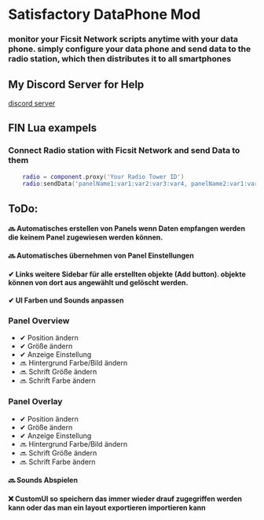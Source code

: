 
# Satisfactory DataPhone Mod 


### monitor your Ficsit Network scripts anytime with your data phone. simply configure your data phone and send data to the radio station, which then distributes it to all smartphones

## My Discord Server for Help
[discord server](https://discord.gg/mZRpZTb) 



## FIN Lua exampels

### Connect Radio station with Ficsit Network and send Data to them
```lua
    radio = component.proxy('Your Radio Tower ID')
    radio:sendData('panelName1:var1:var2:var3:var4, panelName2:var1:var2:var3:var4')
```



## ToDo: 


#### 🔜 Automatisches erstellen von Panels wenn Daten empfangen werden die keinem Panel zugewiesen werden können. 

#### 🔜 Automatisches übernehmen von Panel Einstellungen  

#### ✔ Links weitere Sidebar für alle erstellten objekte (Add button). objekte können von dort aus angewählt und gelöscht werden. 

#### ✔ UI Farben und Sounds anpassen

### Panel Overview
 - ✔ Position ändern
 - ✔ Größe ändern
 - ✔ Anzeige Einstellung
 - 🔜 Hintergrund Farbe/Bild ändern
 - 🔜 Schrift Größe ändern 
 - 🔜 Schrift Farbe ändern 

### Panel Overlay
 - ✔ Position ändern
 - ✔ Größe ändern
 - ✔ Anzeige Einstellung
 - 🔜 Hintergrund Farbe/Bild ändern
 - 🔜 Schrift Größe ändern 
 - 🔜 Schrift Farbe ändern 


#### 🔜 Sounds Abspielen 

#### ❌ CustomUI so speichern das immer wieder drauf zugegriffen werden kann oder das man ein layout exportieren importieren kann 

